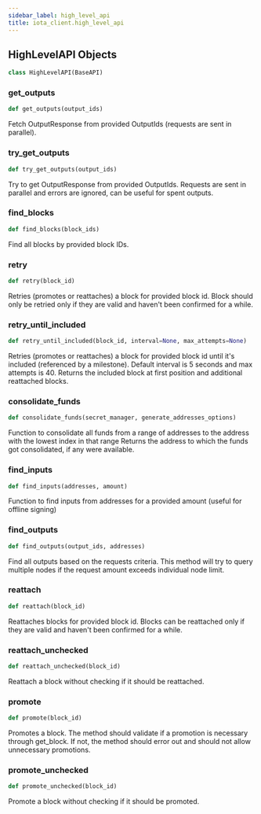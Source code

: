 ```yaml
---
sidebar_label: high_level_api
title: iota_client.high_level_api
---
```


## HighLevelAPI Objects

```python
class HighLevelAPI(BaseAPI)
```

### get_outputs

```python
def get_outputs(output_ids)
```

Fetch OutputResponse from provided OutputIds (requests are sent in parallel).

### try_get_outputs

```python
def try_get_outputs(output_ids)
```

Try to get OutputResponse from provided OutputIds.
Requests are sent in parallel and errors are ignored, can be useful for spent outputs.

### find_blocks

```python
def find_blocks(block_ids)
```

Find all blocks by provided block IDs.

### retry

```python
def retry(block_id)
```

Retries (promotes or reattaches) a block for provided block id. Block should only be
retried only if they are valid and haven&#x27;t been confirmed for a while.

### retry_until_included

```python
def retry_until_included(block_id, interval=None, max_attempts=None)
```

Retries (promotes or reattaches) a block for provided block id until it&#x27;s included (referenced by a
milestone). Default interval is 5 seconds and max attempts is 40. Returns the included block at first
position and additional reattached blocks.

### consolidate_funds

```python
def consolidate_funds(secret_manager, generate_addresses_options)
```

Function to consolidate all funds from a range of addresses to the address with the lowest index in that range
Returns the address to which the funds got consolidated, if any were available.

### find_inputs

```python
def find_inputs(addresses, amount)
```

Function to find inputs from addresses for a provided amount (useful for offline signing)

### find_outputs

```python
def find_outputs(output_ids, addresses)
```

Find all outputs based on the requests criteria. This method will try to query multiple nodes if
the request amount exceeds individual node limit.

### reattach

```python
def reattach(block_id)
```

Reattaches blocks for provided block id. Blocks can be reattached only if they are valid and haven&#x27;t been
confirmed for a while.

### reattach_unchecked

```python
def reattach_unchecked(block_id)
```

Reattach a block without checking if it should be reattached.

### promote

```python
def promote(block_id)
```

Promotes a block. The method should validate if a promotion is necessary through get_block. If not, the
method should error out and should not allow unnecessary promotions.

### promote_unchecked

```python
def promote_unchecked(block_id)
```

Promote a block without checking if it should be promoted.
